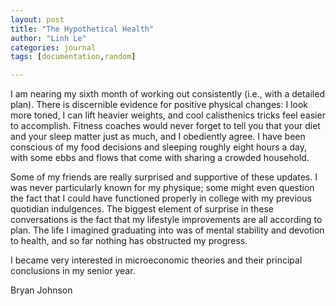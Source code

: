 ```yaml
---
layout: post
title: "The Hypothetical Health"
author: "Linh Le"
categories: journal
tags: [documentation,random]

---
```

I am nearing my sixth month of working out consistently (i.e., with a detailed plan). There is discernible evidence for positive physical changes: I look more toned, I can lift heavier weights, and cool calisthenics tricks feel easier to accomplish. Fitness coaches would never forget to tell you that your diet and your sleep matter just as much, and I obediently agree. I have been conscious of my food decisions and sleeping roughly eight hours a day, with some ebbs and flows that come with sharing a crowded household.

Some of my friends are really surprised and supportive of these updates. I was never particularly known for my physique; some might even question the fact that I could have functioned properly in college with my previous quotidian indulgences. The biggest element of surprise in these conversations is the fact that my lifestyle improvements are all according to plan. The life I imagined graduating into was of mental stability and devotion to health, and so far nothing has obstructed my progress.

I became very interested in microeconomic theories and their principal conclusions in my senior year.

Bryan Johnson